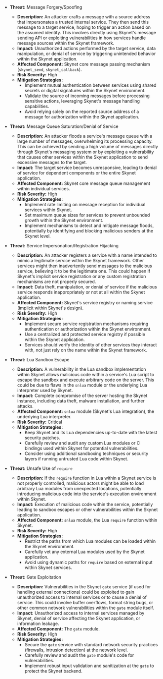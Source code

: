 *   **Threat:** Message Forgery/Spoofing
    *   **Description:** An attacker crafts a message with a source address that impersonates a trusted internal service. They then send this message to a target service, hoping to trigger an action based on the assumed identity. This involves directly using Skynet's message sending API or exploiting vulnerabilities in how services handle message sources within the Skynet framework.
    *   **Impact:** Unauthorized actions performed by the target service, data manipulation, or denial of service by triggering unintended behavior within the Skynet application.
    *   **Affected Component:** Skynet core message passing mechanism (`skynet_send`, `skynet_callback`).
    *   **Risk Severity:** High
    *   **Mitigation Strategies:**
        *   Implement mutual authentication between services using shared secrets or digital signatures within the Skynet environment.
        *   Validate the source of incoming messages before processing sensitive actions, leveraging Skynet's message handling capabilities.
        *   Avoid relying solely on the reported source address of a message for authorization within the Skynet application.

*   **Threat:** Message Queue Saturation/Denial of Service
    *   **Description:** An attacker floods a service's message queue with a large number of messages, overwhelming its processing capacity. This can be achieved by sending a high volume of messages directly through Skynet's messaging system or by exploiting a vulnerability that causes other services within the Skynet application to send excessive messages to the target.
    *   **Impact:** The target service becomes unresponsive, leading to denial of service for dependent components or the entire Skynet application.
    *   **Affected Component:** Skynet core message queue management within individual services.
    *   **Risk Severity:** High
    *   **Mitigation Strategies:**
        *   Implement rate limiting on message reception for individual services within Skynet.
        *   Set maximum queue sizes for services to prevent unbounded growth within the Skynet environment.
        *   Implement mechanisms to detect and mitigate message floods, potentially by identifying and blocking malicious senders at the Skynet level.

*   **Threat:** Service Impersonation/Registration Hijacking
    *   **Description:** An attacker registers a service with a name intended to mimic a legitimate service within the Skynet framework. Other services might then inadvertently send messages to the malicious service, believing it to be the legitimate one. This could happen if Skynet's implicit service registration or any custom registration mechanisms are not properly secured.
    *   **Impact:**  Data theft, manipulation, or denial of service if the malicious service responds inappropriately or not at all within the Skynet application.
    *   **Affected Component:** Skynet's service registry or naming service (implicit within Skynet's design).
    *   **Risk Severity:** High
    *   **Mitigation Strategies:**
        *   Implement secure service registration mechanisms requiring authentication or authorization within the Skynet environment.
        *   Use a centralized and protected service registry if possible within the Skynet application.
        *   Services should verify the identity of other services they interact with, not just rely on the name within the Skynet framework.

*   **Threat:** Lua Sandbox Escape
    *   **Description:** A vulnerability in the Lua sandbox implementation within Skynet allows malicious code within a service's Lua script to escape the sandbox and execute arbitrary code on the server. This could be due to flaws in the `snlua` module or the underlying Lua interpreter used by Skynet.
    *   **Impact:** Complete compromise of the server hosting the Skynet instance, including data theft, malware installation, and further attacks.
    *   **Affected Component:** `snlua` module (Skynet's Lua integration), the underlying Lua interpreter.
    *   **Risk Severity:** Critical
    *   **Mitigation Strategies:**
        *   Keep Skynet and its Lua dependencies up-to-date with the latest security patches.
        *   Carefully review and audit any custom Lua modules or C bindings used within Skynet for potential vulnerabilities.
        *   Consider using additional sandboxing techniques or security layers if running untrusted Lua code within Skynet.

*   **Threat:** Unsafe Use of `require`
    *   **Description:** If the `require` function in Lua within a Skynet service is not properly controlled, malicious actors might be able to load arbitrary Lua modules from unexpected locations, potentially introducing malicious code into the service's execution environment within Skynet.
    *   **Impact:** Execution of malicious code within the service, potentially leading to sandbox escapes or other vulnerabilities within the Skynet application.
    *   **Affected Component:** `snlua` module, the Lua `require` function within Skynet.
    *   **Risk Severity:** High
    *   **Mitigation Strategies:**
        *   Restrict the paths from which Lua modules can be loaded within the Skynet environment.
        *   Carefully vet any external Lua modules used by the Skynet application.
        *   Avoid using dynamic paths for `require` based on external input within Skynet services.

*   **Threat:** Gate Exploitation
    *   **Description:** Vulnerabilities in the Skynet `gate` service (if used for handling external connections) could be exploited to gain unauthorized access to internal services or to cause a denial of service. This could involve buffer overflows, format string bugs, or other common network vulnerabilities within the `gate` module itself.
    *   **Impact:**  Unauthorized access to internal services managed by Skynet, denial of service affecting the Skynet application, or information leakage.
    *   **Affected Component:** The `gate` module.
    *   **Risk Severity:** High
    *   **Mitigation Strategies:**
        *   Secure the `gate` service with standard network security practices (firewalls, intrusion detection) at the network level.
        *   Carefully review and audit the `gate` module's code for vulnerabilities.
        *   Implement robust input validation and sanitization at the `gate` to protect the Skynet backend.